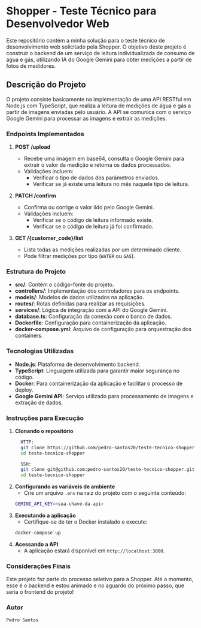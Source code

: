 # Shopper - Teste Técnico para Desenvolvedor Web

Este repositório contém a minha solução para o teste técnico de desenvolvimento web solicitado pela Shopper. O objetivo deste projeto é construir o backend de um serviço de leitura individualizada de consumo de água e gás, utilizando IA do Google Gemini para obter medições a partir de fotos de medidores.

## Descrição do Projeto

O projeto consiste basicamente na implementação de uma API RESTful em Node.js com TypeScript, que realiza a leitura de medições de água e gás a partir de imagens enviadas pelo usuário. A API se comunica com o serviço Google Gemini para processar as imagens e extrair as medições.

### Endpoints Implementados

1. **POST /upload**
   - Recebe uma imagem em base64, consulta o Google Gemini para extrair o valor da medição e retorna os dados processados.
   - Validações incluem:
     - Verificar o tipo de dados dos parâmetros enviados.
     - Verificar se já existe uma leitura no mês naquele tipo de leitura.

2. **PATCH /confirm**
   - Confirma ou corrige o valor lido pelo Google Gemini.
   - Validações incluem:
     - Verificar se o código de leitura informado existe.
     - Verificar se o código de leitura já foi confirmado.

3. **GET /{customer_code}/list**
   - Lista todas as medições realizadas por um determinado cliente.
   - Pode filtrar medições por tipo (`WATER` ou `GAS`).

### Estrutura do Projeto

- **src/**: Contém o código-fonte do projeto.
- **controllers/**: Implementação dos controladores para os endpoints.
- **models/**: Modelos de dados utilizados na aplicação.
- **routes/**: Rotas definidas para realizar as requisições.
- **services/**: Lógica de integração com a API do Google Gemini.
- **database.ts**: Configuração da conexão com o banco de dados.
- **Dockerfile**: Configuração para containerização da aplicação.
- **docker-compose.yml**: Arquivo de configuração para orquestração dos containers.

### Tecnologias Utilizadas

- **Node.js**: Plataforma de desenvolvimento backend.
- **TypeScript**: Linguagem utilizada para garantir maior segurança no código.
- **Docker**: Para containerização da aplicação e facilitar o processo de deploy.
- **Google Gemini API**: Serviço utilizado para processamento de imagens e extração de dados.

### Instruções para Execução

1. **Clonando o repositório**
   ```bash
	 HTTP:
	 git clone https://github.com/pedro-santos20/teste-tecnico-shopper.git
	 cd teste-tecnico-shopper

	 SSH:
	 git clone git@github.com:pedro-santos20/teste-tecnico-shopper.git
	 cd teste-tecnico-shopper

2. **Configurando as variáveis de ambiente**
	- Crie um arquivo `.env` na raiz do projeto com o seguinte conteúdo:
	```bash
	GEMINI_API_KEY=<sua-chave-da-api>

3. **Executando a aplicação**
	- Certifique-se de ter o Docker instalado e execute:
	```bash
	docker-compose up

4. **Acessando a API**
	- A aplicação estará disponível em `http://localhost:3000`.

### Considerações Finais

Este projeto faz parte do processo seletivo para a Shopper. Até o momento, esse é o backend e estou animado e no aguardo do próximo passo, que seria o frontend do projeto!

### Autor
	Pedro Santos

